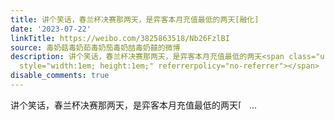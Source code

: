 ```yaml
---
title: 讲个笑话，春兰杯决赛那两天，是弈客本月充值最低的两天[融化]
date: '2023-07-22'
linkTitle: https://weibo.com/3825863518/Nb26FzlBI
source: 毒奶菇毒奶茹毒奶茄毒奶喆毒奶囍的微博
description: 讲个笑话，春兰杯决赛那两天，是弈客本月充值最低的两天<span class="url-icon"><img alt="[融化]" src="https://face.t.sinajs.cn/t4/appstyle/expression/ext/normal/53/2022_melt_org.png"
  style="width:1em; height:1em;" referrerpolicy="no-referrer"></span>  ...
disable_comments: true
---
```

讲个笑话，春兰杯决赛那两天，是弈客本月充值最低的两天<span class="url-icon"><img alt="[融化]" src="https://face.t.sinajs.cn/t4/appstyle/expression/ext/normal/53/2022_melt_org.png" style="width:1em; height:1em;" referrerpolicy="no-referrer"></span>  ...